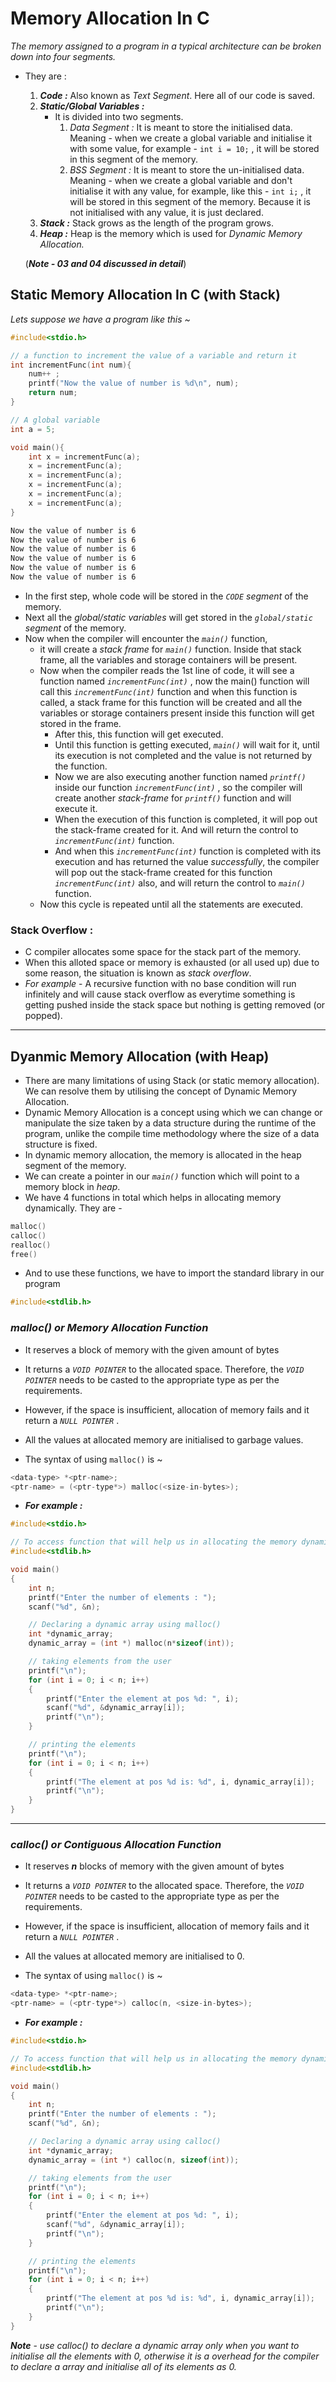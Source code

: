 # Memory Allocation In C 

*The memory assigned to a program in a typical architecture can be broken down into four segments.*
- They are :
    01. ***Code :*** Also known as *Text Segment*. Here all of our code is saved.
    02. ***Static/Global Variables :*** 
        - It is divided into two segments.
            01. *Data Segment :* It is meant to store the initialised data. Meaning - when we create a global variable and initialise it with some value, for example - `int i = 10;` , it will be stored in this segment of the memory.
            02. *BSS Segment :* It is meant to store the un-initialised data. Meaning - when we create a global variable and don't initialise it with any value, for example, like this - `int i;` , it will be stored in this segment of the memory. Because it is not initialised with any value, it is just declared.
    03. ***Stack :*** Stack grows as the length of the program grows.
    04. ***Heap :*** Heap is the memory which is used for *Dynamic Memory Allocation.*

    (***Note - 03 and 04 discussed in detail***)

## Static Memory Allocation In C (with Stack)

*Lets suppose we have a program like this ~*

```c
#include<stdio.h>

// a function to increment the value of a variable and return it
int incrementFunc(int num){
    num++ ;
    printf("Now the value of number is %d\n", num);
    return num;
}

// A global variable
int a = 5;

void main(){
    int x = incrementFunc(a);
    x = incrementFunc(a);
    x = incrementFunc(a);
    x = incrementFunc(a);
    x = incrementFunc(a);
    x = incrementFunc(a);
}
```

```cmd
Now the value of number is 6
Now the value of number is 6
Now the value of number is 6
Now the value of number is 6
Now the value of number is 6
Now the value of number is 6
```

- In the first step, whole code will be stored in the *`CODE` segment* of the memory.
- Next all the *global/static variables* will get stored in the *`global/static` segment* of the memory.
- Now when the compiler will encounter the *`main()`* function, 
    - it will create a *stack frame* for *`main()`* function. Inside that stack frame, all the variables and storage containers will be present.
    - Now when the compiler reads the 1st line of code, it will see a function named *`incrementFunc(int)`* , now the main() function will call this *`incrementFunc(int)`* function and when this function is called, a stack frame for this function will be created and all the variables or storage containers present inside this function will get stored in the frame. 
        - After this, this function will get executed.
        - Until this function is getting executed, *`main()`* will wait for it, until its execution is not completed and the value is not returned by the function.
        - Now we are also executing another function named *`printf()`* inside our function *`incrementFunc(int)`* , so the compiler will create another *stack-frame* for *`printf()`* function and will execute it.
        - When the execution of this function is completed, it will pop out the stack-frame created for it. And will return the control to *`incrementFunc(int)`* function.
        - And when this *`incrementFunc(int)`* function is completed with its execution and has returned the value *successfully*, the compiler will pop out the stack-frame created for this function *`incrementFunc(int)`* also, and will return the control to *`main()`* function.
    - Now this cycle is repeated until all the statements are executed.

### Stack Overflow :
- C compiler allocates some space for the stack part of the memory.
- When this alloted space or memory is exhausted (or all used up) due to some reason, the situation is known as *stack overflow*.
- *For example* - A recursive function with no base condition will run infinitely and will cause stack overflow as everytime something is getting pushed inside the stack space but nothing is getting removed (or popped).

-----

## Dyanmic Memory Allocation (with Heap)
- There are many limitations of using Stack (or static memory allocation). We can resolve them by utilising the concept of Dynamic Memory Allocation.
- Dynamic Memory Allocation is a concept using which we can change or manipulate the size taken by a data structure during the runtime of the program, unlike the compile time methodology where the size of a data structure is fixed.
- In dynamic memory allocation, the memory is allocated in the heap segment of the memory.
- We can create a pointer in our *`main()`* function which will point to a memory block in *heap*.
- We have 4 functions in total which helps in allocating memory dynamically. They are - 
```c
malloc()
calloc()
realloc()
free()
```

- And to use these functions, we have to import the standard library in our program
```c
#include<stdlib.h>
```

### *malloc() or Memory Allocation Function*
- It reserves a block of memory with the given amount of bytes
- It returns a *`VOID POINTER`* to the allocated space. Therefore, the *`VOID POINTER`* needs to be casted to the appropriate type as per the requirements.
- However, if the space is insufficient, allocation of memory fails and it return a *`NULL POINTER`* .
- All the values at allocated memory are initialised to garbage values.

- The syntax of using `malloc()` is ~
```c
<data-type> *<ptr-name>;
<ptr-name> = (<ptr-type*>) malloc(<size-in-bytes>);
```

- ***For example :***
```c
#include<stdio.h>

// To access function that will help us in allocating the memory dynamically
#include<stdlib.h>

void main()
{
    int n;
    printf("Enter the number of elements : ");
    scanf("%d", &n);

    // Declaring a dynamic array using malloc()
    int *dynamic_array;
    dynamic_array = (int *) malloc(n*sizeof(int));

    // taking elements from the user
    printf("\n");
    for (int i = 0; i < n; i++)
    {
        printf("Enter the element at pos %d: ", i);
        scanf("%d", &dynamic_array[i]);
        printf("\n");
    }

    // printing the elements
    printf("\n");
    for (int i = 0; i < n; i++)
    {
        printf("The element at pos %d is: %d", i, dynamic_array[i]);
        printf("\n");
    }
}
```

----


### *calloc() or Contiguous Allocation Function*
- It reserves ***n*** blocks of memory with the given amount of bytes
- It returns a *`VOID POINTER`* to the allocated space. Therefore, the *`VOID POINTER`* needs to be casted to the appropriate type as per the requirements.
- However, if the space is insufficient, allocation of memory fails and it return a *`NULL POINTER`* .
- All the values at allocated memory are initialised to 0.

- The syntax of using `malloc()` is ~
```c
<data-type> *<ptr-name>;
<ptr-name> = (<ptr-type*>) calloc(n, <size-in-bytes>);
```

- ***For example :***
```c
#include<stdio.h>

// To access function that will help us in allocating the memory dynamically
#include<stdlib.h>

void main()
{
    int n;
    printf("Enter the number of elements : ");
    scanf("%d", &n);

    // Declaring a dynamic array using calloc()
    int *dynamic_array;
    dynamic_array = (int *) calloc(n, sizeof(int));

    // taking elements from the user
    printf("\n");
    for (int i = 0; i < n; i++)
    {
        printf("Enter the element at pos %d: ", i);
        scanf("%d", &dynamic_array[i]);
        printf("\n");
    }

    // printing the elements
    printf("\n");
    for (int i = 0; i < n; i++)
    {
        printf("The element at pos %d is: %d", i, dynamic_array[i]);
        printf("\n");
    }
}
```

***Note*** - *use calloc() to declare a dynamic array only when you want to initialise all the elements with 0, otherwise it is a overhead for the compiler to declare a array and initialise all of its elements as 0.*